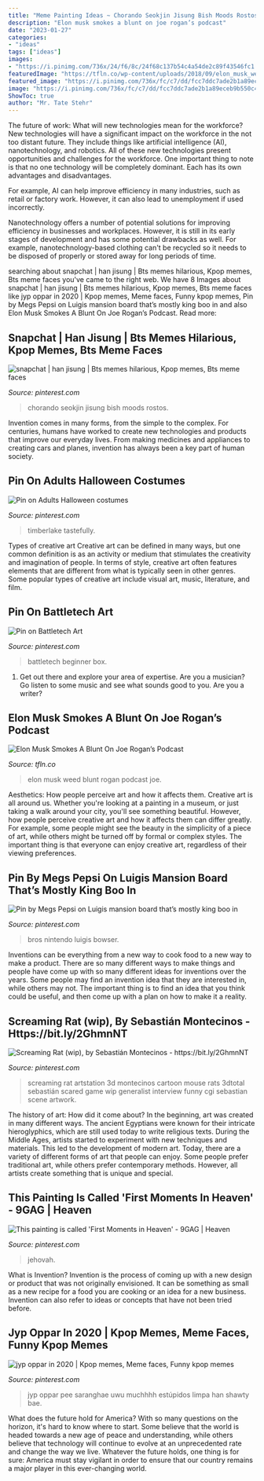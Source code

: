 ```yaml
---
title: "Meme Painting Ideas ~ Chorando Seokjin Jisung Bish Moods Rostos"
description: "Elon musk smokes a blunt on joe rogan’s podcast"
date: "2023-01-27"
categories:
- "ideas"
tags: ["ideas"]
images:
- "https://i.pinimg.com/736x/24/f6/8c/24f68c137b54c4a54de2c89f43546fc1.jpg"
featuredImage: "https://tfln.co/wp-content/uploads/2018/09/elon_musk_weed.jpg"
featured_image: "https://i.pinimg.com/736x/fc/c7/dd/fcc7ddc7ade2b1a89eceb9b550c4e646.jpg"
image: "https://i.pinimg.com/736x/fc/c7/dd/fcc7ddc7ade2b1a89eceb9b550c4e646.jpg"
ShowToc: true
author: "Mr. Tate Stehr"
---
```



The future of work: What will new technologies mean for the workforce?
New technologies will have a significant impact on the workforce in the not too distant future. They include things like artificial intelligence (AI), nanotechnology, and robotics. All of these new technologies present opportunities and challenges for the workforce. 
One important thing to note is that no one technology will be completely dominant. Each has its own advantages and disadvantages. 

For example, AI can help improve efficiency in many industries, such as retail or factory work. However, it can also lead to unemployment if used incorrectly. 

Nanotechnology offers a number of potential solutions for improving efficiency in businesses and workplaces. However, it is still in its early stages of development and has some potential drawbacks as well. For example, nanotechnology-based clothing can't be recycled so it needs to be disposed of properly or stored away for long periods of time.

	

		
searching about snapchat | han jisung | Bts memes hilarious, Kpop memes, Bts meme faces you've came to the right web. We have 8 Images about snapchat | han jisung | Bts memes hilarious, Kpop memes, Bts meme faces like jyp oppar in 2020 | Kpop memes, Meme faces, Funny kpop memes, Pin by Megs Pepsi on Luigis mansion board that’s mostly king boo in and also Elon Musk Smokes A Blunt On Joe Rogan’s Podcast. Read more:
		
    
## Snapchat | Han Jisung | Bts Memes Hilarious, Kpop Memes, Bts Meme Faces

<img loading=lazy src="https://i.pinimg.com/736x/42/70/30/4270309a3932c4ee95e5ab6726ce539a.jpg" onerror="this.onerror=null;this.src='https://tse3.mm.bing.net/th?id=OIP.959cH2ceYxTz6vTGQ3kdyQHaHV&amp;pid=15.1';" alt="snapchat | han jisung | Bts memes hilarious, Kpop memes, Bts meme faces">

_Source: pinterest.com_

>chorando seokjin jisung bish moods rostos. 

	

Invention comes in many forms, from the simple to the complex. For centuries, humans have worked to create new technologies and products that improve our everyday lives. From making medicines and appliances to creating cars and planes, invention has always been a key part of human society.

    
## Pin On Adults Halloween Costumes

<img loading=lazy src="https://i.pinimg.com/originals/91/b5/0e/91b50e239dab33d926e2443126217547.jpg" onerror="this.onerror=null;this.src='https://tse2.mm.bing.net/th?id=OIP.QzrEbi2DdlUOSv2WOk-0RwAAAA&amp;pid=15.1';" alt="Pin on Adults Halloween costumes">

_Source: pinterest.com_

>timberlake tastefully. 

	

Types of creative art
Creative art can be defined in many ways, but one common definition is as an activity or medium that stimulates the creativity and imagination of people. In terms of style, creative art often features elements that are different from what is typically seen in other genres. Some popular types of creative art include visual art, music, literature, and film.

    
## Pin On Battletech Art

<img loading=lazy src="https://i.pinimg.com/736x/87/aa/a4/87aaa48a8b4ca757ce7e21c6ecf6b495.jpg" onerror="this.onerror=null;this.src='https://tse1.mm.bing.net/th?id=OIP.yhy1K-2JbuHenj9CugI9TwHaJI&amp;pid=15.1';" alt="Pin on Battletech Art">

_Source: pinterest.com_

>battletech beginner box. 

	

1. Get out there and explore your area of expertise. Are you a musician? Go listen to some music and see what sounds good to you. Are you a writer?

    
## Elon Musk Smokes A Blunt On Joe Rogan’s Podcast

<img loading=lazy src="https://tfln.co/wp-content/uploads/2018/09/elon_musk_weed.jpg" onerror="this.onerror=null;this.src='https://tse4.mm.bing.net/th?id=OIP.15eO2ux_t82bZ0lyNgTk8AHaD4&amp;pid=15.1';" alt="Elon Musk Smokes A Blunt On Joe Rogan’s Podcast">

_Source: tfln.co_

>elon musk weed blunt rogan podcast joe. 

	

Aesthetics: How people perceive art and how it affects them.
Creative art is all around us. Whether you're looking at a painting in a museum, or just taking a walk around your city, you'll see something beautiful. However, how people perceive creative art and how it affects them can differ greatly. For example, some people might see the beauty in the simplicity of a piece of art, while others might be turned off by formal or complex styles. The important thing is that everyone can enjoy creative art, regardless of their viewing preferences.

    
## Pin By Megs Pepsi On Luigis Mansion Board That’s Mostly King Boo In

<img loading=lazy src="https://i.pinimg.com/736x/24/f6/8c/24f68c137b54c4a54de2c89f43546fc1.jpg" onerror="this.onerror=null;this.src='https://tse3.mm.bing.net/th?id=OIP.OrAg0c90ZPM5KnEGe5oadwHaHQ&amp;pid=15.1';" alt="Pin by Megs Pepsi on Luigis mansion board that’s mostly king boo in">

_Source: pinterest.com_

>bros nintendo luigis bowser. 

	

Inventions can be everything from a new way to cook food to a new way to make a product. There are so many different ways to make things and people have come up with so many different ideas for inventions over the years. Some people may find an invention idea that they are interested in, while others may not. The important thing is to find an idea that you think could be useful, and then come up with a plan on how to make it a reality.

    
## Screaming Rat (wip), By Sebastián Montecinos - Https://bit.ly/2GhmnNT

<img loading=lazy src="https://i.pinimg.com/736x/fc/c7/dd/fcc7ddc7ade2b1a89eceb9b550c4e646.jpg" onerror="this.onerror=null;this.src='https://tse3.mm.bing.net/th?id=OIP.l0gRMvHDHKOR-LCnvQOjcwHaHa&amp;pid=15.1';" alt="Screaming Rat (wip), by Sebastián Montecinos - https://bit.ly/2GhmnNT">

_Source: pinterest.com_

>screaming rat artstation 3d montecinos cartoon mouse rats 3dtotal sebastián scared game wip generalist interview funny cgi sebastian scene artwork. 

	

The history of art: How did it come about?
In the beginning, art was created in many different ways. The ancient Egyptians were known for their intricate hieroglyphics, which are still used today to write religious texts. During the Middle Ages, artists started to experiment with new techniques and materials. This led to the development of modern art.
Today, there are a variety of different forms of art that people can enjoy. Some people prefer traditional art, while others prefer contemporary methods. However, all artists create something that is unique and special.

    
## This Painting Is Called &#039;First Moments In Heaven&#039; - 9GAG | Heaven

<img loading=lazy src="https://i.pinimg.com/736x/0c/1e/48/0c1e48ccba7815acb159eec33209163c.jpg" onerror="this.onerror=null;this.src='https://tse4.mm.bing.net/th?id=OIP.AHLarCkJlHVidxDt6yEk4gAAAA&amp;pid=15.1';" alt="This painting is called &#039;First Moments in Heaven&#039; - 9GAG | Heaven">

_Source: pinterest.com_

>jehovah. 

	

What is Invention?
Invention is the process of coming up with a new design or product that was not originally envisioned. It can be something as small as a new recipe for a food you are cooking or an idea for a new business. Invention can also refer to ideas or concepts that have not been tried before.

    
## Jyp Oppar In 2020 | Kpop Memes, Meme Faces, Funny Kpop Memes

<img loading=lazy src="https://i.pinimg.com/736x/55/04/a4/5504a4fac088b18219efb4bfac04686b.jpg" onerror="this.onerror=null;this.src='https://tse3.mm.bing.net/th?id=OIP.6lfjWrhIOX6efCM8yb3nggHaHZ&amp;pid=15.1';" alt="jyp oppar in 2020 | Kpop memes, Meme faces, Funny kpop memes">

_Source: pinterest.com_

>jyp oppar pee saranghae uwu muchhhh estúpidos limpa han shawty bae. 

	

What does the future hold for America? With so many questions on the horizon, it's hard to know where to start. Some believe that the world is headed towards a new age of peace and understanding, while others believe that technology will continue to evolve at an unprecedented rate and change the way we live. Whatever the future holds, one thing is for sure: America must stay vigilant in order to ensure that our country remains a major player in this ever-changing world.

